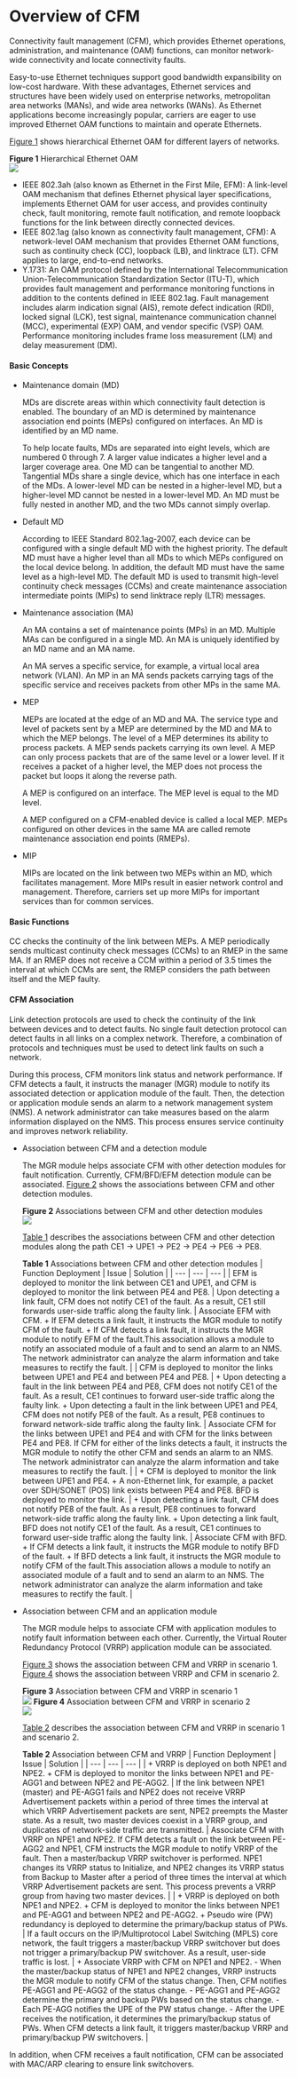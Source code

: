 Overview of CFM
===============

Connectivity fault management (CFM), which provides Ethernet operations, administration, and maintenance (OAM) functions, can monitor network-wide connectivity and locate connectivity faults.

Easy-to-use Ethernet techniques support good bandwidth expansibility on low-cost hardware. With these advantages, Ethernet services and structures have been widely used on enterprise networks, metropolitan area networks (MANs), and wide area networks (WANs). As Ethernet applications become increasingly popular, carriers are eager to use improved Ethernet OAM functions to maintain and operate Ethernets.

[Figure 1](#EN-US_CONCEPT_0172361921__fig_dc_vrp_cfm_cfg_00000201) shows hierarchical Ethernet OAM for different layers of networks.

**Figure 1** Hierarchical Ethernet OAM  
![](images/fig_dc_vrp_cfm_cfg_00000201.png)

* IEEE 802.3ah (also known as Ethernet in the First Mile, EFM): A link-level OAM mechanism that defines Ethernet physical layer specifications, implements Ethernet OAM for user access, and provides continuity check, fault monitoring, remote fault notification, and remote loopback functions for the link between directly connected devices.
* IEEE 802.1ag (also known as connectivity fault management, CFM): A network-level OAM mechanism that provides Ethernet OAM functions, such as continuity check (CC), loopback (LB), and linktrace (LT). CFM applies to large, end-to-end networks.
* Y.1731: An OAM protocol defined by the International Telecommunication Union-Telecommunication Standardization Sector (ITU-T), which provides fault management and performance monitoring functions in addition to the contents defined in IEEE 802.1ag. Fault management includes alarm indication signal (AIS), remote defect indication (RDI), locked signal (LCK), test signal, maintenance communication channel (MCC), experimental (EXP) OAM, and vendor specific (VSP) OAM. Performance monitoring includes frame loss measurement (LM) and delay measurement (DM).

#### Basic Concepts

* Maintenance domain (MD)
  
  MDs are discrete areas within which connectivity fault detection is enabled. The boundary of an MD is determined by maintenance association end points (MEPs) configured on interfaces. An MD is identified by an MD name.
  
  To help locate faults, MDs are separated into eight levels, which are numbered 0 through 7. A larger value indicates a higher level and a larger coverage area. One MD can be tangential to another MD. Tangential MDs share a single device, which has one interface in each of the MDs. A lower-level MD can be nested in a higher-level MD, but a higher-level MD cannot be nested in a lower-level MD. An MD must be fully nested in another MD, and the two MDs cannot simply overlap.
* Default MD
  
  According to IEEE Standard 802.1ag-2007, each device can be configured with a single default MD with the highest priority. The default MD must have a higher level than all MDs to which MEPs configured on the local device belong. In addition, the default MD must have the same level as a high-level MD. The default MD is used to transmit high-level continuity check messages (CCMs) and create maintenance association intermediate points (MIPs) to send linktrace reply (LTR) messages.
* Maintenance association (MA)
  
  An MA contains a set of maintenance points (MPs) in an MD. Multiple MAs can be configured in a single MD. An MA is uniquely identified by an MD name and an MA name.
  
  An MA serves a specific service, for example, a virtual local area network (VLAN). An MP in an MA sends packets carrying tags of the specific service and receives packets from other MPs in the same MA.
* MEP
  
  MEPs are located at the edge of an MD and MA. The service type and level of packets sent by a MEP are determined by the MD and MA to which the MEP belongs. The level of a MEP determines its ability to process packets. A MEP sends packets carrying its own level. A MEP can only process packets that are of the same level or a lower level. If it receives a packet of a higher level, the MEP does not process the packet but loops it along the reverse path.
  
  A MEP is configured on an interface. The MEP level is equal to the MD level.
  
  A MEP configured on a CFM-enabled device is called a local MEP. MEPs configured on other devices in the same MA are called remote maintenance association end points (RMEPs).
* MIP
  
  MIPs are located on the link between two MEPs within an MD, which facilitates management. More MIPs result in easier network control and management. Therefore, carriers set up more MIPs for important services than for common services.

#### Basic Functions

CC checks the continuity of the link between MEPs. A MEP periodically sends multicast continuity check messages (CCMs) to an RMEP in the same MA. If an RMEP does not receive a CCM within a period of 3.5 times the interval at which CCMs are sent, the RMEP considers the path between itself and the MEP faulty.


#### CFM Association

Link detection protocols are used to check the continuity of the link between devices and to detect faults. No single fault detection protocol can detect faults in all links on a complex network. Therefore, a combination of protocols and techniques must be used to detect link faults on such a network.

During this process, CFM monitors link status and network performance. If CFM detects a fault, it instructs the manager (MGR) module to notify its associated detection or application module of the fault. Then, the detection or application module sends an alarm to a network management system (NMS). A network administrator can take measures based on the alarm information displayed on the NMS. This process ensures service continuity and improves network reliability.

* Association between CFM and a detection module
  
  The MGR module helps associate CFM with other detection modules for fault notification. Currently, CFM/BFD/EFM detection module can be associated. [Figure 2](#EN-US_CONCEPT_0172361921__fig_dc_vrp_cfm_cfg_00000301) shows the associations between CFM and other detection modules.
  
  **Figure 2** Associations between CFM and other detection modules  
  ![](images/fig_dc_vrp_cfm_cfg_00000301.png)
  
  [Table 1](#EN-US_CONCEPT_0172361921__tab_dc_vrp_cfm_cfg_00000301) describes the associations between CFM and other detection modules along the path CE1 -> UPE1 -> PE2 -> PE4 -> PE6 -> PE8.
  
  **Table 1** Associations between CFM and other detection modules
  | Function Deployment | Issue | Solution |
  | --- | --- | --- |
  | EFM is deployed to monitor the link between CE1 and UPE1, and CFM is deployed to monitor the link between PE4 and PE8. | Upon detecting a link fault, CFM does not notify CE1 of the fault. As a result, CE1 still forwards user-side traffic along the faulty link. | Associate EFM with CFM. + If EFM detects a link fault, it instructs the MGR module to notify CFM of the fault. + If CFM detects a link fault, it instructs the MGR module to notify EFM of the fault.This association allows a module to notify an associated module of a fault and to send an alarm to an NMS. The network administrator can analyze the alarm information and take measures to rectify the fault. |
  | CFM is deployed to monitor the links between UPE1 and PE4 and between PE4 and PE8. | + Upon detecting a fault in the link between PE4 and PE8, CFM does not notify CE1 of the fault. As a result, CE1 continues to forward user-side traffic along the faulty link. + Upon detecting a fault in the link between UPE1 and PE4, CFM does not notify PE8 of the fault. As a result, PE8 continues to forward network-side traffic along the faulty link. | Associate CFM for the links between UPE1 and PE4 and with CFM for the links between PE4 and PE8. If CFM for either of the links detects a fault, it instructs the MGR module to notify the other CFM and sends an alarm to an NMS. The network administrator can analyze the alarm information and take measures to rectify the fault. |
  | + CFM is deployed to monitor the link between UPE1 and PE4. + A non-Ethernet link, for example, a packet over SDH/SONET (POS) link exists between PE4 and PE8. BFD is deployed to monitor the link. | + Upon detecting a link fault, CFM does not notify PE8 of the fault. As a result, PE8 continues to forward network-side traffic along the faulty link. + Upon detecting a link fault, BFD does not notify CE1 of the fault. As a result, CE1 continues to forward user-side traffic along the faulty link. | Associate CFM with BFD. + If CFM detects a link fault, it instructs the MGR module to notify BFD of the fault. + If BFD detects a link fault, it instructs the MGR module to notify CFM of the fault.This association allows a module to notify an associated module of a fault and to send an alarm to an NMS. The network administrator can analyze the alarm information and take measures to rectify the fault. |
* Association between CFM and an application module
  
  The MGR module helps to associate CFM with application modules to notify fault information between each other. Currently, the Virtual Router Redundancy Protocol (VRRP) application module can be associated.
  
  [Figure 3](#EN-US_CONCEPT_0172361921__fig_dc_vrp_cfm_cfg_00000302) shows the association between CFM and VRRP in scenario 1. [Figure 4](#EN-US_CONCEPT_0172361921__fig_dc_vrp_cfm_cfg_00000303) shows the association between VRRP and CFM in scenario 2.
  
  **Figure 3** Association between CFM and VRRP in scenario 1  
  ![](figure/en-us_image_0000001771197560.png)
  **Figure 4** Association between CFM and VRRP in scenario 2  
  ![](figure/en-us_image_0000001817957481.png)
  
  [Table 2](#EN-US_CONCEPT_0172361921__tab_dc_vrp_cfm_cfg_00000302) describes the association between CFM and VRRP in scenario 1 and scenario 2.
  
  **Table 2** Association between CFM and VRRP
  | Function Deployment | Issue | Solution |
  | --- | --- | --- |
  | + VRRP is deployed on both NPE1 and NPE2. + CFM is deployed to monitor the links between NPE1 and PE-AGG1 and between NPE2 and PE-AGG2. | If the link between NPE1 (master) and PE-AGG1 fails and NPE2 does not receive VRRP Advertisement packets within a period of three times the interval at which VRRP Advertisement packets are sent, NPE2 preempts the Master state. As a result, two master devices coexist in a VRRP group, and duplicates of network-side traffic are transmitted. | Associate CFM with VRRP on NPE1 and NPE2. If CFM detects a fault on the link between PE-AGG2 and NPE1, CFM instructs the MGR module to notify VRRP of the fault. Then a master/backup VRRP switchover is performed. NPE1 changes its VRRP status to Initialize, and NPE2 changes its VRRP status from Backup to Master after a period of three times the interval at which VRRP Advertisement packets are sent. This process prevents a VRRP group from having two master devices. |
  | + VRRP is deployed on both NPE1 and NPE2. + CFM is deployed to monitor the links between NPE1 and PE-AGG1 and between NPE2 and PE-AGG2. + Pseudo wire (PW) redundancy is deployed to determine the primary/backup status of PWs. | If a fault occurs on the IP/Multiprotocol Label Switching (MPLS) core network, the fault triggers a master/backup VRRP switchover but does not trigger a primary/backup PW switchover. As a result, user-side traffic is lost. | + Associate VRRP with CFM on NPE1 and NPE2.    - When the master/backup status of NPE1 and NPE2 changes, VRRP instructs the MGR module to notify CFM of the status change. Then, CFM notifies PE-AGG1 and PE-AGG2 of the status change.   - PE-AGG1 and PE-AGG2 determine the primary and backup PWs based on the status change.   - Each PE-AGG notifies the UPE of the PW status change.   - After the UPE receives the notification, it determines the primary/backup status of PWs. When CFM detects a link fault, it triggers master/backup VRRP and primary/backup PW switchovers. |

In addition, when CFM receives a fault notification, CFM can be associated with MAC/ARP clearing to ensure link switchovers.